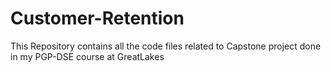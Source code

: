 # Customer-Retention
This Repository contains all the code files related to Capstone project done in my PGP-DSE course at GreatLakes

